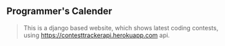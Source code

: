 ## Programmer's Calender
> This is a django based website, which shows latest coding contests, using https://contesttrackerapi.herokuapp.com api.
